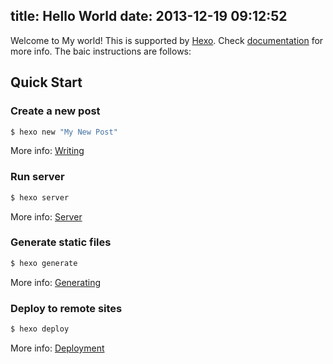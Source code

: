 title: Hello World
date: 2013-12-19 09:12:52
---
Welcome to My world! This is supported by [Hexo](http://hexo.io/). Check [documentation](http://hexo.io/docs/) for more info. The baic instructions are follows:

## Quick Start

### Create a new post

``` bash
$ hexo new "My New Post"
```

<!--more-->
More info: [Writing](http://hexo.io/docs/writing.html)

### Run server

``` bash
$ hexo server
```

More info: [Server](http://hexo.io/docs/server.html)

### Generate static files

``` bash
$ hexo generate
```

More info: [Generating](http://hexo.io/docs/generating.html)

### Deploy to remote sites

``` bash
$ hexo deploy
```

More info: [Deployment](http://hexo.io/docs/deployment.html)
